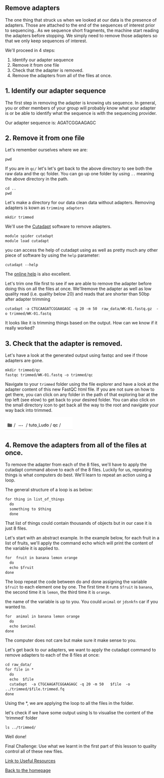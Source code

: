 ## Remove adapters

The one thing that struck us when we looked at our data is the presence of adapters. Those are attached to the end of the sequences of interest prior to sequencing.. As we sequence short fragments, the machine start reading the adapters before stopping. We simply need to remove those adapters so that we only keep sequences of interest.

We'll proceed in 4 steps:

1. Identify our adapter sequence
2. Remove it from one file
3. Check that the adapter is removed.
4. Remove the adapters from all of the files at once.

## 1. Identify our adapter sequence

The first step in removing the adapter is knowing uts sequence. In general, you or other members of your group will probably know what your adapter is or be able to identify what the sequence is with the sequencing provider. 

Our adapter sequence is: AGATCGGAAGAGC


## 2. Remove it from one file


Let's remember ourselves where we are:

```
pwd
```

If you are in `qc/` let's let's get back to the above directory to see both the raw data and the qc folder. You can go up one folder by using ```..``` meaning the above directory in the path.

```
cd ..
pwd
```

Let's make a directory for our data clean data without adapters. Removing adapters is kown as `trimming adapters`

```
mkdir trimmed
```

We'll use the [Cutadapt](https://cutadapt.readthedocs.io/) software to remove adapters.

```
module spider cutadapt
module load cutadapt
```

you can access the help of cutadapt using as well as pretty much any other piece of software by using the ``help`` parameter:

```
cutadapt --help
```

The [online help](https://cutadapt.readthedocs.io/) is also excellent. 

Let's trim one file first to see if we are able to remove the adapter before doing this on all the files at once.  We'llremove the adapter as well as low quality read (i.e. quality below 20) and reads that are shorter than 50bp after adapter trimming

```
cutadapt -a CTGCAAGATCGGAAGAGC -q 20 -m 50  raw_data/WK-01.fastq.gz  -o trimmed/WK-01.fastq
```

It looks like it is trimming things based on the output. How can we know if it really worked?

## 3. Check that the adapter is removed.

Let's have a look at the generated output using fastqc and see if those adapters are gone.

```
mkdir trimmed/qc
fastqc trimmed/WK-01.fastq -o trimmed/qc
```

Navigate to your `trimmed` folder using the file explorer and have a look at the adapter content of this new FastQC html file. If you are not sure on how to get there, you can click on any folder in the path of that exploring bar at the top left (see elow) to get back to your desired folder. You can also click on the small directory icon to get back all the way to the root and navigate your way back into trimmed.

![](img/Explorer_path.png)



## 4. Remove the adapters from all of the files at once.

To remove the adapter from each of the 8 files, we'll have to apply the cutadapt command above to each of the 8 files. Luckily for us, repeating things is what computers do best.  We'll learn to repeat an action using a loop.

The general structure of a loop is as below:

```
for thing in list_of_things
  do
  something to $thing
  done
```
That list of things could contain thousands of objects but in our case it is just 8 files.


Let's start with an abstract example. In the example below, for each fruit in a list of fruits, we'll apply the command echo which will print the content of the variable it is applied to.
 
``` 
for  fruit in banana lemon orange
  do 
  echo $fruit
done
```

The loop repeat the code between do and done assigning the variable `$fruit` to each element one by one. The first time it runs `$fruit` is `banana`, the second time it is `lemon`, the third time it is `orange`.

the name of the variable is up to you. You could `animal` or `jdsnkfn` car if you wanted to. 


``` 
for  animal in banana lemon orange
  do 
  echo $animal
done
```

The computer does not care but make sure it make sense to you.

Let's get back to our adapters, we want to apply the cutadapt command to remove adapters to each of the 8 files at once:

```
cd raw_data/
for file in *
  do
  echo  $file
  cutadapt  -a CTGCAAGATCGGAAGAGC -q 20 -m 50   $file  -o ../trimmed/$file.trimmed.fq
done
```  

Using the \*, we are applying the loop to all the files in the folder.

let's check if we have some output using ls to visualise the content of the 'trimmed' folder


```
ls ../trimmed/
```

Well done!

Final Challenge: Use what we learnt in the first part of this lesson to quality control all of these new files.

[Link to Useful Resources](resources.md)

[Back to the homepage](index.md)


